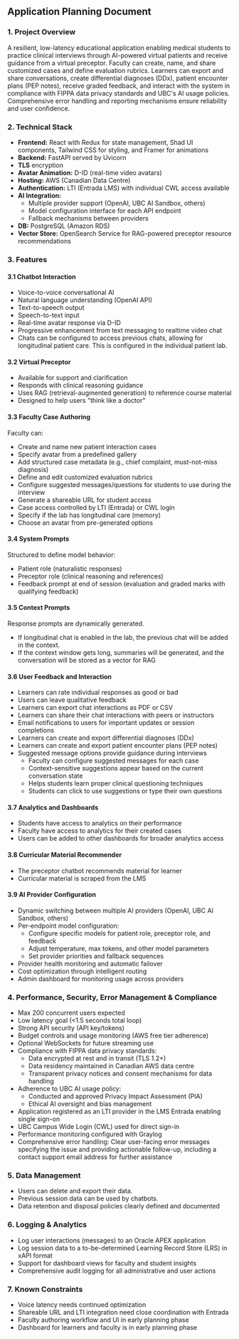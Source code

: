 ## Application Planning Document

### 1. Project Overview

A resilient, low-latency educational application enabling medical students to practice clinical interviews through AI-powered virtual patients and receive guidance from a virtual preceptor. Faculty can create, name, and share customized cases and define evaluation rubrics. Learners can export and share conversations, create differential diagnoses (DDx), patient encounter plans (PEP notes), receive graded feedback, and interact with the system in compliance with FIPPA data privacy standards and UBC's AI usage policies. Comprehensive error handling and reporting mechanisms ensure reliability and user confidence.

### 2. Technical Stack

- **Frontend:** React with Redux for state management, Shad UI components, Tailwind CSS for styling, and Framer for animations
- **Backend:** FastAPI served by Uvicorn
- **TLS** encryption
- **Avatar Animation:** D-ID (real-time video avatars)
- **Hosting:** AWS (Canadian Data Centre)
- **Authentication:** LTI (Entrada LMS) with individual CWL access available
- **AI Integration:** 
  - Multiple provider support (OpenAI, UBC AI Sandbox, others)
  - Model configuration interface for each API endpoint
  - Fallback mechanisms between providers
- **DB:** PostgreSQL (Amazon RDS)
- **Vector Store:** OpenSearch Service for RAG-powered preceptor resource recommendations

### 3. Features

#### 3.1 Chatbot Interaction

- Voice-to-voice conversational AI
- Natural language understanding (OpenAI API)
- Text-to-speech output
- Speech-to-text input
- Real-time avatar response via D-ID
- Progressive enhancement from text messaging to realtime video chat
- Chats can be configured to access previous chats, allowing for longitudinal patient care. This is configured in the individual patient lab.

#### 3.2 Virtual Preceptor

- Available for support and clarification
- Responds with clinical reasoning guidance
- Uses RAG (retrieval-augmented generation) to reference course material
- Designed to help users "think like a doctor"

#### 3.3 Faculty Case Authoring

Faculty can:

- Create and name new patient interaction cases
- Specify avatar from a predefined gallery
- Add structured case metadata (e.g., chief complaint, must-not-miss diagnosis)
- Define and edit customized evaluation rubrics
- Configure suggested messages/questions for students to use during the interview
- Generate a shareable URL for student access
- Case access controlled by LTI (Entrada) or CWL login
- Specify if the lab has longitudinal care (memory)
- Choose an avatar from pre-generated options

#### 3.4 System Prompts

Structured to define model behavior:

- Patient role (naturalistic responses)
- Preceptor role (clinical reasoning and references)
- Feedback prompt at end of session (evaluation and graded marks with qualifying feedback)

#### 3.5 Context Prompts

Response prompts are dynamically generated.

- If longitudinal chat is enabled in the lab, the previous chat will be added in the context. 
- If the context window gets long, summaries will be generated, and the conversation will be stored as a vector for RAG

#### 3.6 User Feedback and Interaction

- Learners can rate individual responses as good or bad
- Users can leave qualitative feedback
- Learners can export chat interactions as PDF or CSV
- Learners can share their chat interactions with peers or instructors
- Email notifications to users for important updates or session completions
- Learners can create and export differential diagnoses (DDx)
- Learners can create and export patient encounter plans (PEP notes)
- Suggested message options provide guidance during interviews
  - Faculty can configure suggested messages for each case
  - Context-sensitive suggestions appear based on the current conversation state
  - Helps students learn proper clinical questioning techniques
  - Students can click to use suggestions or type their own questions

#### 3.7 Analytics and Dashboards

- Students have access to analytics on their performance
- Faculty have access to analytics for their created cases
- Users can be added to other dashboards for broader analytics access

#### 3.8 Curricular Material Recommender

- The preceptor chatbot recommends material for learner
- Curricular material is scraped from the LMS

#### 3.9 AI Provider Configuration

- Dynamic switching between multiple AI providers (OpenAI, UBC AI Sandbox, others)
- Per-endpoint model configuration:
  - Configure specific models for patient role, preceptor role, and feedback
  - Adjust temperature, max tokens, and other model parameters
  - Set provider priorities and fallback sequences
- Provider health monitoring and automatic failover
- Cost optimization through intelligent routing
- Admin dashboard for monitoring usage across providers

### 4. Performance, Security, Error Management & Compliance

- Max 200 concurrent users expected
- Low latency goal (<1.5 seconds total loop)
- Strong API security (API key/tokens)
- Budget controls and usage monitoring (AWS free tier adherence)
- Optional WebSockets for future streaming use
- Compliance with FIPPA data privacy standards:
  - Data encrypted at rest and in transit (TLS 1.2+)
  - Data residency maintained in Canadian AWS data centre
  - Transparent privacy notices and consent mechanisms for data handling
- Adherence to UBC AI usage policy:
  - Conducted and approved Privacy Impact Assessment (PIA)
  - Ethical AI oversight and bias management
- Application registered as an LTI provider in the LMS Entrada enabling single sign-on
- UBC Campus Wide Login (CWL) used for direct sign-in
- Performance monitoring configured with Graylog
- Comprehensive error handling: Clear user-facing error messages specifying the issue and providing actionable follow-up, including a contact support email address for further assistance

### 5. Data Management

- Users can delete and export their data.
- Previous session data can be used by chatbots.
- Data retention and disposal policies clearly defined and documented

### 6. Logging & Analytics

- Log user interactions (messages) to an Oracle APEX application
- Log session data to a to-be-determined Learning Record Store (LRS) in xAPI format
- Support for dashboard views for faculty and student insights
- Comprehensive audit logging for all administrative and user actions

### 7. Known Constraints

- Voice latency needs continued optimization
- Shareable URL and LTI integration need close coordination with Entrada
- Faculty authoring workflow and UI in early planning phase
- Dashboard for learners and faculty is in early planning phase


